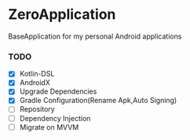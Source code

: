 # ZeroApplication
BaseApplication for my personal Android applications

### TODO
- [X] Kotlin-DSL
- [X] AndroidX
- [X] Upgrade Dependencies
- [X] Gradle Configuration(Rename Apk,Auto Signing)
- [ ] Repository
- [ ] Dependency Injection
- [ ] Migrate on MVVM
